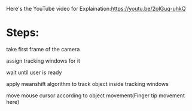 Here's the YouTube video for Explaination:https://youtu.be/2oIGuq-uhkQ

# Steps:
take first frame of the camera

assign tracking windows for it

wait until user is ready

apply meanshift algorithm to track object inside tracking windows

move mouse cursor according to object movement(Finger tip movement here)

